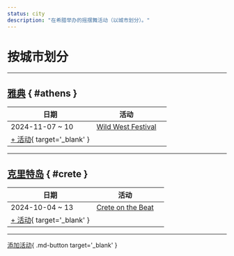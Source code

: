 ```yaml
---
status: city
description: "在希腊举办的摇摆舞活动（以城市划分）。"
---
```


# 按城市划分

---

## <a id=athens></a>[雅典](#athens) { #athens }

| 日期 | 活动 | |
| --- | --- | --- |
| 2024-11-07 ~ 10 | [Wild West Festival](wild-west-festival-2024.md) |  |
| [+ 活动](https://github.com/swingdance/events/issues/new?assignees=&labels=add+event&projects=&template=02-add_entity.yml&title=%5B2025%2Fgr%5D%20%3CName%3E&region=gr&province=Athens&city=Athens&org_id=&date_starts=2025-&date_ends=2025-){ target='_blank' }

---

## <a id=crete></a>[克里特岛](#crete) { #crete }

| 日期 | 活动 | |
| --- | --- | --- |
| 2024-10-04 ~ 13 | [Crete on the Beat](crete-on-the-beat-2024.md) |  |
| [+ 活动](https://github.com/swingdance/events/issues/new?assignees=&labels=add+event&projects=&template=02-add_entity.yml&title=%5B2025%2Fgr%5D%20%3CName%3E&region=gr&province=Crete&city=Crete&org_id=&date_starts=2025-&date_ends=2025-){ target='_blank' }

---

[添加活动](https://github.com/swingdance/events/issues/new?assignees=&labels=add+event&projects=&template=02-add_entity.yml&title=%5Bgr%5D%20%3CName%3E&region=gr&province=&city=&org_id=2025){ .md-button target='_blank' }
